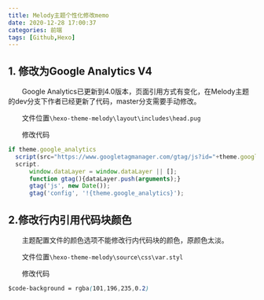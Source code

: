 ```yaml
---
title: Melody主题个性化修改memo
date: 2020-12-28 17:00:37
categories: 前端
tags: [Github,Hexo]
---
```


## 1. 修改为Google Analytics V4
&emsp;&emsp;Google Analytics已更新到4.0版本，页面引用方式有变化，在Melody主题的dev分支下作者已经更新了代码，master分支需要手动修改。

&emsp;&emsp;文件位置`\hexo-theme-melody\layout\includes\head.pug`

&emsp;&emsp;修改代码
```js
if theme.google_analytics
  script(src="https://www.googletagmanager.com/gtag/js?id="+theme.google_analytics)
  script.
      window.dataLayer = window.dataLayer || [];
      function gtag(){dataLayer.push(arguments);}
      gtag('js', new Date());
      gtag('config', '!{theme.google_analytics}');

```

## 2.修改行内引用代码块颜色
&emsp;&emsp;主题配置文件的颜色选项不能修改行内代码块的颜色，原颜色太淡。

&emsp;&emsp;文件位置`\hexo-theme-melody\source\css\var.styl`

&emsp;&emsp;修改代码
```css
$code-background = rgba(101,196,235,0.2)
```